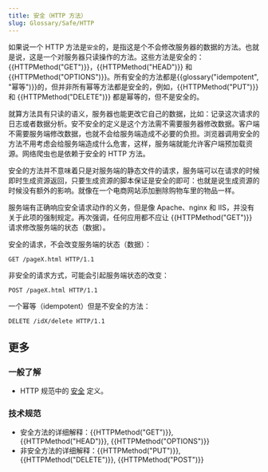 ```yaml
---
title: 安全（HTTP 方法）
slug: Glossary/Safe/HTTP
---
```


如果说一个 HTTP 方法是`安全`的，是指这是个不会修改服务器的数据的方法。也就是说，这是一个对服务器只读操作的方法。这些方法是安全的：{{HTTPMethod("GET")}}，{{HTTPMethod("HEAD")}} 和 {{HTTPMethod("OPTIONS")}}。所有安全的方法都是{{glossary("idempotent", "幂等")}}的，但并非所有幂等方法都是安全的，例如，{{HTTPMethod("PUT")}} 和 {{HTTPMethod("DELETE")}} 都是幂等的，但不是安全的。

就算方法具有只读的语义，服务器也能更改它自己的数据，比如：记录这次请求的日志或者数据分析。安不安全的定义是这个方法需不需要服务器修改数据。客户端不需要服务端修改数据，也就不会给服务端造成不必要的负担。浏览器调用安全的方法不用考虑会给服务端造成什么危害，这样，服务端就能允许客户端预加载资源。网络爬虫也是依赖于安全的 HTTP 方法。

安全的方法并不意味着只是对服务端的静态文件的请求，服务端可以在请求的时候即时生成资源返回，只要生成资源的脚本保证是安全的即可：也就是说生成资源的时候没有额外的影响。就像在一个电商网站添加删除购物车里的物品一样。

服务端有正确响应安全请求动作的义务，但是像 Apache、nginx 和 IIS，并没有关于此项的强制规定。再次强调，任何应用都不应让 {{HTTPMethod("GET")}} 请求修改服务端的状态（数据）。

安全的请求，不会改变服务端的状态（数据）：

```
GET /pageX.html HTTP/1.1
```

非安全的请求方式，可能会引起服务端状态的改变：

```
POST /pageX.html HTTP/1.1
```

一个幂等（idempotent）但是不安全的方法：

```
DELETE /idX/delete HTTP/1.1
```

## 更多

### 一般了解

- HTTP 规范中的 [安全](https://tools.ietf.org/html/rfc7231#section-4.2.1) 定义。

### 技术规范

- 安全方法的详细解释：{{HTTPMethod("GET")}}, {{HTTPMethod("HEAD")}}, {{HTTPMethod("OPTIONS")}}
- 非安全方法的详细解释：{{HTTPMethod("PUT")}}, {{HTTPMethod("DELETE")}}, {{HTTPMethod("POST")}}

